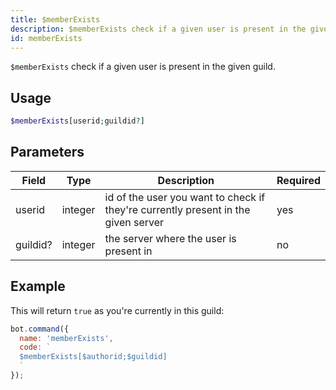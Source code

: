 ```yaml
---
title: $memberExists 
description: $memberExists check if a given user is present in the given guild.
id: memberExists
---
```


`$memberExists` check if a given user is present in the given guild.

## Usage

```php
$memberExists[userid;guildid?]
```

## Parameters 


| Field     | Type    | Description                                        | Required |
|-----------|---------|----------------------------------------------------|----------|
| userid      | integer  | id of the user you want to check if they're currently present in the given server                           | yes      |
| guildid?     | integer  | the server where the user is present in          | no       |


## Example

This will return `true` as you're currently in this guild:

```javascript
bot.command({
  name: 'memberExists',
  code: `
  $memberExists[$authorid;$guildid]
  `
});
```

